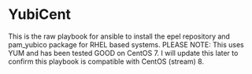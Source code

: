# YubiCent
This is the raw playbook for ansible to install the epel repository and pam_yubico package for RHEL based systems.  PLEASE NOTE: This uses YUM and has been tested GOOD on CentOS 7.  I will update this later to confirm this playbook is compatible with CentOS (stream) 8.
